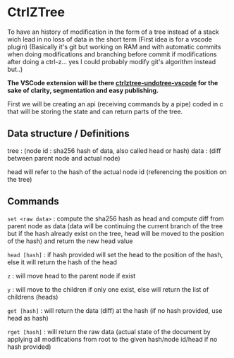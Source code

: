 # CtrlZTree
To have an history of modification in the form of a tree instead of a stack wich lead in no loss of data in the short term (First idea is for a vscode plugin)
(Basically it's git but working on RAM and with automatic commits when doing modifications and branching before commit if modifications after doing a ctrl-z... yes I could probably modify git's algorithm instead but..)

**The VSCode extension will be there [ctrlztree-undotree-vscode](https://github.com/4skl/ctrlztree-undotree-vscode) for the sake of clarity, segmentation and easy publishing.**

First we will be creating an api (receiving commands by a pipe) coded in c that will be storing the state and can return parts of the tree.

## Data structure / Definitions

tree : (node id : sha256 hash of data, also called head or hash)
data : (diff between parent node and actual node)

head will refer to the hash of the actual node id (referencing the position on the tree)

## Commands
`set <raw data>` : compute the sha256 hash as head and compute diff from parent node as data (data will be continuing the current branch of the tree but if the hash already exist on the tree, head will be moved to the position of the hash) and return the new head value

`head [hash]` : if hash provided will set the head to the position of the hash, else it will return the hash of the head

`z` : will move head to the parent node if exist

`y` : will move to the children if only one exist, else will return the list of childrens (heads)

`get [hash]` : will return the data (diff) at the hash (if no hash provided, use head as hash)

`rget [hash]` : will return the raw data (actual state of the document by applying all modifications from root to the given hash/node id/head if no hash provided)

